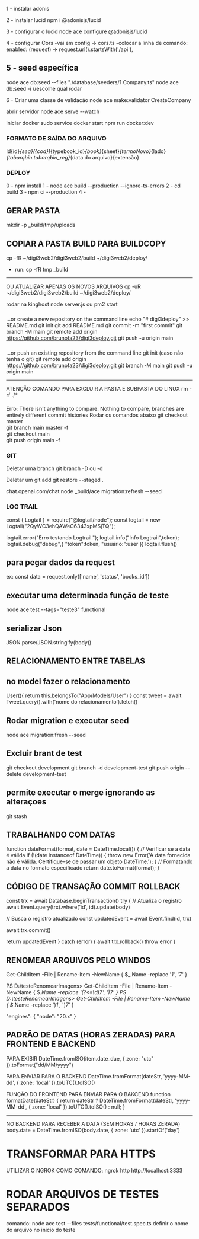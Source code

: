 1 - instalar adonis

2 - instalar lucid
npm i @adonisjs/lucid

3 - configurar o lucid
node ace configure @adonisjs/lucid

4 - configurar Cors
-vai em config -> cors.ts
-colocar a linha de comando:
enabled: (request) => request.url().startsWith('/api'),

## 5 - seed específica
node ace db:seed --files "./database/seeders/1 Company.ts"
node ace db:seed -i //escolhe qual rodar

6 - Criar uma classe de validação
node ace make:validator CreateCompany

abrir servidor
 node ace serve --watch

 iniciar docker
 sudo service docker start
 npm run docker:dev

### FORMATO DE SAÍDA DO ARQUIVO
  Id{id}_{seq}({cod})_{typebook_id}_{book}_{sheet}_{termoNovo}_{lado}_{tabarqbin.tabarqbin_reg}_{data do arquivo}{extensão}


### DEPLOY
0 - npm install
1 - node ace build --production --ignore-ts-errors
2 - cd build
3 - npm ci --production
4 - 

## GERAR PASTA
mkdir -p _build/tmp/uploads

## COPIAR A PASTA BUILD PARA BUILDCOPY
cp -fR ~/digi3web2/digi3web2/build ~/digi3web2/deploy/
- run: cp -fR tmp _build
----
OU
ATUALIZAR APENAS OS NOVOS ARQUIVOS
cp -uR ~/digi3web2/digi3web2/build ~/digi3web2/deploy/

rodar na kinghost
node server.js ou pm2 start

#####
…or create a new repository on the command line
echo "# digi3deploy" >> README.md
git init
git add README.md
git commit -m "first commit"
git branch -M main
git remote add origin https://github.com/brunofa23/digi3deploy.git
git push -u origin main

###
…or push an existing repository from the command line
git init (caso não tenha o git)
git remote add origin https://github.com/brunofa23/digi3deploy.git
git branch -M main
git push -u origin main

************************************
ATENÇÃO COMANDO PARA EXCLUIR A PASTA E SUBPASTA DO LINUX
rm -rf ./*


####
Erro:
There isn't anything to compare. Nothing to compare, branches are entirely different commit histories
Rodar os comandos abaixo
git checkout master   
git branch main master -f    
git checkout main  
git push origin main -f 

### GIT 
Deletar uma branch
git branch -D ou -d <nome da branch>

Deletar um git add
git restore --staged .

chat.openai.com/chat
node _build/ace migration:refresh --seed

### LOG TRAIL
const { Logtail } = require("@logtail/node");
const logtail = new Logtail("2QyWC3ehQAWeC6343xpMSjTQ");

logtail.error("Erro testando Logtrail.");
logtail.info("Info Logtrail",token);
logtail.debug("debug",{
      "token":token,
      "usuário:":user
    })
logtail.flush()


## para pegar dados da request
ex: const data = request.only(['name', 'status', 'books_id'])


## executar uma determinada função de teste
node ace test --tags="teste3" functional

## serializar Json
JSON.parse(JSON.stringify(body))

## RELACIONAMENTO ENTRE TABELAS
## no model fazer o relacionamento
User(){
  return this.belongsTo("App/Models/User")
}
const tweet = await Tweet.query().with('nome do relacionamento').fetch()

## Rodar migration e executar seed
node ace migration:fresh --seed

## Excluir brant de test
git checkout development
git branch -d development-test
git push origin --delete development-test

## permite executar o merge ignorando as alteraçoes
git stash

## TRABALHANDO COM DATAS
function dateFormat(format, date = DateTime.local()) {
  // Verificar se a data é válida
  if (!(date instanceof DateTime)) {
    throw new Error('A data fornecida não é válida. Certifique-se de passar um objeto DateTime.');
  }
  // Formatando a data no formato especificado
  return date.toFormat(format);
}

## CÓDIGO DE TRANSAÇÃO COMMIT ROLLBACK
const trx = await Database.beginTransaction()
try {
  // Atualiza o registro
  await Event.query(trx).where('id', id).update(body)

  // Busca o registro atualizado
  const updatedEvent = await Event.find(id, trx)

  await trx.commit()

  return updatedEvent
} catch (error) {
  await trx.rollback()
  throw error
}

## RENOMEAR ARQUIVOS PELO WINDOS
Get-ChildItem -File | Rename-Item -NewName { $_.Name -replace '_1_', '_7_' }

PS D:\testeRenomearImagens> Get-ChildItem -File | Rename-Item -NewName { $_.Name -replace '(?<=\d)_7_', ')_7_' }
PS D:\testeRenomearImagens> Get-ChildItem -File | Rename-Item -NewName { $_.Name -replace '\)_1_', ')_7_' }


"engines": {
    "node": "20.x"
  }


## PADRÃO DE DATAS (HORAS ZERADAS) PARA FRONTEND E BACKEND
PARA EXIBIR
DateTime.fromISO(item.date_due, { zone: "utc" }).toFormat("dd/MM/yyyy")

PARA ENVIAR PARA O BACKEND
DateTime.fromFormat(dateStr, 'yyyy-MM-dd', { zone: 'local' }).toUTC().toISO()

FUNÇÃO DO FRONTEND PARA ENVIAR PARA O BAKCEND
function formatDate(dateStr) {
    return dateStr
        ? DateTime.fromFormat(dateStr, 'yyyy-MM-dd', { zone: 'local' }).toUTC().toISO()
        : null;
}

-----------------------------------
NO BACKEND PARA RECEBER A DATA (SEM HORAS / HORAS ZERADA)
 body.date = DateTime.fromISO(body.date, { zone: 'utc' }).startOf('day')


# TRANSFORMAR PARA HTTPS
UTILIZAR O NGROK COMO COMANDO: ngrok http http://localhost:3333

# RODAR ARQUIVOS DE TESTES SEPARADOS
comando: node ace test --files tests/functional/test.spec.ts
definir o nome do arquivo no inicio do teste
